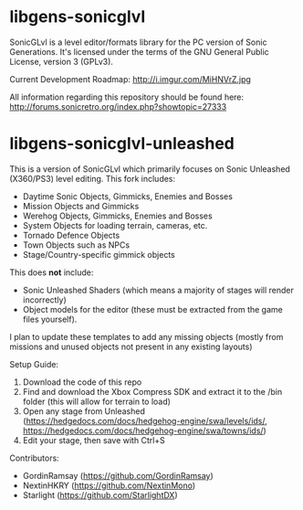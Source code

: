 # libgens-sonicglvl

SonicGLvl is a level editor/formats library for the PC version of Sonic Generations. It's licensed under the terms 
of the GNU General Public License, version 3 (GPLv3).

Current Development Roadmap: http://i.imgur.com/MiHNVrZ.jpg

All information regarding this repository should be found here: http://forums.sonicretro.org/index.php?showtopic=27333

# libgens-sonicglvl-unleashed

This is a version of SonicGLvl which primarily focuses on Sonic Unleashed (X360/PS3) level editing.
This fork includes:
- Daytime Sonic Objects, Gimmicks, Enemies and Bosses
- Mission Objects and Gimmicks
- Werehog Objects, Gimmicks, Enemies and Bosses
- System Objects for loading terrain, cameras, etc.
- Tornado Defence Objects
- Town Objects such as NPCs
- Stage/Country-specific gimmick objects

This does **not** include:
- Sonic Unleashed Shaders (which means a majority of stages will render incorrectly)
- Object models for the editor (these must be extracted from the game files yourself).

I plan to update these templates to add any missing objects (mostly from missions and unused objects not present in any existing layouts)

Setup Guide:

1. Download the code of this repo
2. Find and download the Xbox Compress SDK and extract it to the /bin folder (this will allow for terrain to load)
3. Open any stage from Unleashed (https://hedgedocs.com/docs/hedgehog-engine/swa/levels/ids/, https://hedgedocs.com/docs/hedgehog-engine/swa/towns/ids/)
4. Edit your stage, then save with Ctrl+S

Contributors:
- GordinRamsay (https://github.com/GordinRamsay)
- NextinHKRY (https://github.com/NextinMono)
- Starlight (https://github.com/StarlightDX)
